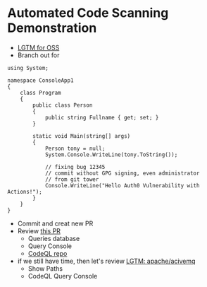 # Automated Code Scanning Demonstration
- [LGTM for OSS](https://github.com/marketplace/lgtm)
- Branch out for 
```
using System;

namespace ConsoleApp1
{
    class Program
    {
        public class Person
        {
            public string Fullname { get; set; }
        }
        
        static void Main(string[] args)
        {
            Person tony = null;
            System.Console.WriteLine(tony.ToString());

            // fixing bug 12345
            // commit without GPG signing, even administrator
            // from git tower
            Console.WriteLine("Hello Auth0 Vulnerability with Actions!");
        }
    }
}
```
- Commit and creat new PR
- Review [this PR](https://github.com/tony-lab/hello-dotnetcore/pull/4)
  - Queries database
  - Query Console
  - [CodeQL repo](https://github.com/semmle/ql)
- if we still have time, then let's review [LGTM: apache/acivemq](https://lgtm.com/projects/g/apache/activemq?mode=list)
  - Show Paths
  - CodeQL Query Console
